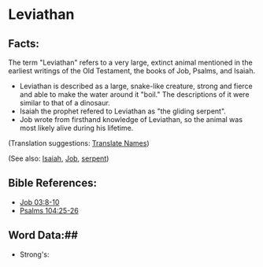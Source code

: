 # Leviathan #

## Facts: ##

The term "Leviathan" refers to a very large, extinct animal mentioned in the earliest writings of the Old Testament, the books of Job, Psalms, and Isaiah.

* Leviathan is described as a large, snake-like creature, strong and fierce and able to make the water around it "boil." The descriptions of it were similar to that of a dinosaur.
* Isaiah the prophet refered to Leviathan as "the gliding serpent".
* Job wrote from firsthand knowledge of Leviathan, so the animal was most likely alive during his lifetime.

(Translation suggestions: [Translate Names](rc://en/ta/man/translate/translate-names))

(See also: [Isaiah](../other/isaiah.md), [Job](../other/job.md), [serpent](../other/serpent.md))

## Bible References: ##

* [Job 03:8-10](rc://en/tn/help/job/03/08)
* [Psalms 104:25-26](rc://en/tn/help/psa/104/025)

## Word Data:##

* Strong's: 

